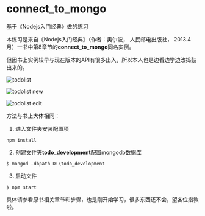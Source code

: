 # connect_to_mongo
基于《Nodejs入门经典》做的练习

本练习是来自《Nodejs入门经典》（作者：奥尔波， 人民邮电出版社， 2013.4月）一书中第8章节的**connect_to_mongo**同名实例。

但因书上实例较早与现在版本的API有很多出入，所以本人也是边看边学边改捣鼓出来的。

![todolist][1]


  ![todolist new][2]


![todolist edit][3]


  [1]: https://raw.githubusercontent.com/shenger153/all_image_demo_package/master/images/connect_to_mongo_imgs/0.jpg
  [2]: https://raw.githubusercontent.com/shenger153/all_image_demo_package/master/images/connect_to_mongo_imgs/1.jpg
  [3]: https://raw.githubusercontent.com/shenger153/all_image_demo_package/master/images/connect_to_mongo_imgs/2.jpg
  
  方法与书上大体相同：
1. 进入文件夹安装配置项
``` stylus
npm install
```
    
2. 创建文件夹**todo_development**配置mongodb数据库
``` stylus
$ mongod –dbpath D:\todo_development
```

3. 启动文件

``` stylus
$ npm start
```

具体请参看原书相关章节和步骤，也是刚开始学习，很多东西还不会，望各位指教啦。
